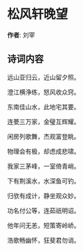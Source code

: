 # 松风轩晚望

**作者**: 刘宰

## 诗词内容

远山亚归云，近山留夕照。

澄江横浄练，怒风收众窍。

东南佳山水，此地宅其要。

连甍三万家，金璧互辉耀。

闲房列歌舞，杰观富登眺。

物理会有极，却虑成悲啸。

我家三茅峰，一室倚青峭。

下有荆溪水，水深鱼可钓。

归欤有成计，静坐观众妙。

功名付公等，连茹祇明诏。

他年问无恙，短策寄岭峤。

浩歌畅幽怀，狂斐君勿诮。

